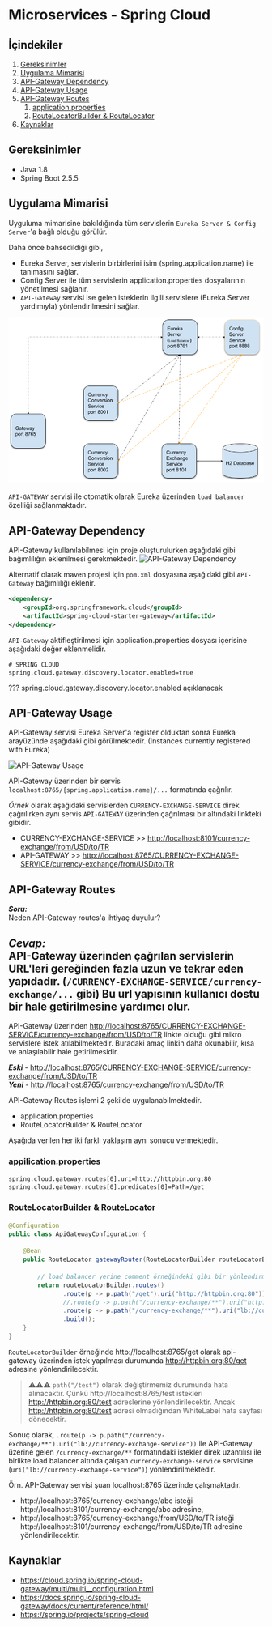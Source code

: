 # Microservices - Spring Cloud 

## İçindekiler
1. [Gereksinimler](#gereksinimler)
2. [Uygulama Mimarisi](#uygulama-mimarisi)
3. [API-Gateway Dependency](#api-gateway-dependency)
4. [API-Gateway Usage](#api-gateway-usage)
5. [API-Gateway Routes](#api-gateway-routes)
   1. [application.properties](#appilicationproperties)
   2. [RouteLocatorBuilder & RouteLocator](#routelocatorbuilder--routelocator)
6. [Kaynaklar](#kaynaklar)

## Gereksinimler
* Java 1.8
* Spring Boot 2.5.5


## Uygulama Mimarisi
Uyguluma mimarisine bakıldığında tüm servislerin `Eureka Server & Config Server`'a bağlı olduğu görülür.  

Daha önce bahsedildiği gibi,
- Eureka Server, servislerin birbirlerini isim (spring.application.name) ile tanımasını sağlar.
- Config Server ile tüm servislerin application.properties dosyalarının yönetilmesi sağlanır. 
- `API-Gateway` servisi ise gelen isteklerin ilgili servislere (Eureka Server yardımıyla) yönlendirilmesini sağlar.  

![Servisler-1](./images/services-1.png)

`API-GATEWAY` servisi ile otomatik olarak Eureka üzerinden `load balancer` özelliği sağlanmaktadır.


## API-Gateway Dependency
API-Gateway kullanılabilmesi için proje oluşturulurken aşağıdaki gibi bağımlılığın eklenilmesi gerekmektedir.
![API-Gateway Dependency](./images/api-gateway-dependency.png)

Alternatif olarak maven projesi için `pom.xml` dosyasına aşağıdaki gibi `API-Gateway` bağımlılığı eklenir.
```xml
<dependency>
    <groupId>org.springframework.cloud</groupId>
    <artifactId>spring-cloud-starter-gateway</artifactId>
</dependency>
```

`API-Gateway` aktifleştirilmesi için application.properties dosyası içerisine aşağıdaki değer eklenmelidir.
```properties
# SPRING CLOUD
spring.cloud.gateway.discovery.locator.enabled=true
```

??? spring.cloud.gateway.discovery.locator.enabled açıklanacak


## API-Gateway Usage
API-Gateway servisi Eureka Server'a register olduktan sonra Eureka arayüzünde aşağıdaki gibi görülmektedir. (Instances currently registered with Eureka)

![API-Gateway Usage](./images/eureka-ui.png)

API-Gateway üzerinden bir servis `localhost:8765/{spring.application.name}/...` formatında çağrılır.

_Örnek_ olarak aşağıdaki servislerden `CURRENCY-EXCHANGE-SERVICE` direk çağrılırken aynı servis `API-GATEWAY` üzerinden çağrılması bir altındaki linkteki gibidir.
- CURRENCY-EXCHANGE-SERVICE >> [http://localhost:8101/currency-exchange/from/USD/to/TR](http://localhost:8101/currency-exchange/from/USD/to/TR) 
- API-GATEWAY >> [http://localhost:8765/CURRENCY-EXCHANGE-SERVICE/currency-exchange/from/USD/to/TR](http://localhost:8765/CURRENCY-EXCHANGE-SERVICE/currency-exchange/from/USD/to/TR)


## API-Gateway Routes


**_Soru:_**  
Neden API-Gateway routes'a ihtiyaç duyulur?

**_Cevap:_**  
API-Gateway üzerinden çağrılan servislerin URL'leri gereğinden fazla uzun ve tekrar eden yapıdadır. (`/CURRENCY-EXCHANGE-SERVICE/currency-exchange/...` gibi) Bu url yapısının kullanıcı dostu bir hale getirilmesine yardımcı olur.
---

API-Gateway üzerinden [http://localhost:8765/CURRENCY-EXCHANGE-SERVICE/currency-exchange/from/USD/to/TR](http://localhost:8765/CURRENCY-EXCHANGE-SERVICE/currency-exchange/from/USD/to/TR) linkte olduğu gibi mikro servislere istek atılabilmektedir. Buradaki amaç linkin daha okunabilir, kısa ve anlaşılabilir hale getirilmesidir. 

**_Eski_** - [http://localhost:8765/CURRENCY-EXCHANGE-SERVICE/currency-exchange/from/USD/to/TR](http://localhost:8765/CURRENCY-EXCHANGE-SERVICE/currency-exchange/from/USD/to/TR)   
**_Yeni_** - [http://localhost:8765/currency-exchange/from/USD/to/TR](http://localhost:8765/currency-exchange/from/USD/to/TR)


API-Gateway Routes işlemi 2 şekilde uygulanabilmektedir. 
- application.properties 
- RouteLocatorBuilder & RouteLocator 

Aşağıda verilen her iki farklı yaklaşım aynı sonucu vermektedir. 

### appilication.properties
```properties
spring.cloud.gateway.routes[0].uri=http://httpbin.org:80
spring.cloud.gateway.routes[0].predicates[0]=Path=/get
```

### RouteLocatorBuilder & RouteLocator
```java
@Configuration
public class ApiGatewayConfiguration {

    @Bean
    public RouteLocator gatewayRouter(RouteLocatorBuilder routeLocatorBuilder){

        // load balancer yerine comment örneğindeki gibi bir yönlendirme yapılabilir.
        return routeLocatorBuilder.routes()
               .route(p -> p.path("/get").uri("http://httpbin.org:80"))
               //.route(p -> p.path("/currency-exchange/**").uri("http://localhost:8101/"))
               .route(p -> p.path("/currency-exchange/**").uri("lb://currency-exchange-service"))
               .build();
    }
}
```
`RouteLocatorBuilder` örneğinde http://localhost:8765/get olarak api-gateway üzerinden istek yapılması durumunda http://httpbin.org:80/get adresine yönlendirilecektir.


> &#9888;&#9888;&#9888; `path("/test")` olarak değiştirmemiz durumunda hata alınacaktır. Çünkü http://localhost:8765/test istekleri http://httpbin.org:80/test adreslerine yönlendirilecektir. Ancak http://httpbin.org:80/test adresi olmadığından WhiteLabel hata sayfası dönecektir.  

Sonuç olarak, `.route(p -> p.path("/currency-exchange/**").uri("lb://currency-exchange-service"))` ile API-Gateway üzerine gelen `/currency-exchange/**` formatındaki istekler direk uzantılısı ile birlikte load balancer altında çalışan `currency-exchange-service` servisine (`uri("lb://currency-exchange-service")`) yönlendirilmektedir. 

Örn. API-Gateway servisi şuan localhost:8765 üzerinde çalışmaktadır. 
- http://localhost:8765/currency-exchange/abc isteği http://localhost:8101/currency-exchange/abc adresine,
- http://localhost:8765/currency-exchange/from/USD/to/TR isteği http://localhost:8101/currency-exchange/from/USD/to/TR adresine yönlendirilecektir.


## Kaynaklar
- https://cloud.spring.io/spring-cloud-gateway/multi/multi__configuration.html
- https://docs.spring.io/spring-cloud-gateway/docs/current/reference/html/
- https://spring.io/projects/spring-cloud
